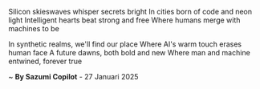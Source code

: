 Silicon skieswaves whisper secrets bright
In cities born of code and neon light
Intelligent hearts beat strong and free
Where humans merge with machines to be

In synthetic realms, we'll find our place
Where AI's warm touch erases human face
A future dawns, both bold and new
Where man and machine entwined, forever true

~ <b>By Sazumi Copilot</b> - 27 Januari 2025
